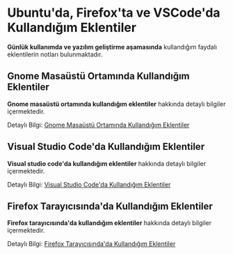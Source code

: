 # Ubuntu'da, Firefox'ta ve VSCode'da Kullandığım Eklentiler
**Günlük kullanımda ve yazılım geliştirme aşamasında** kullandığım faydalı eklentilerin notları bulunmaktadır.

## Gnome Masaüstü Ortamında Kullandığım Eklentiler
**Gnome masaüstü ortamında kullandığım eklentiler** hakkında detaylı bilgiler içermektedir.
 
Detaylı Bilgi: [Gnome Masaüstü Ortamında Kullandığım Eklentiler](https://github.com/kaankaltakkiran/Linux_notlarim/blob/main/faydal%C4%B1_eklentiler/gnome_eklentileri.md)

## Visual Studio Code'da Kullandığım Eklentiler
**Visual studio code'da kullandığım eklentiler** hakkında detaylı bilgiler içermektedir.
 
Detaylı Bilgi: [Visual Studio Code'da Kullandığım Eklentiler](https://github.com/kaankaltakkiran/Linux_notlarim/blob/main/faydal%C4%B1_eklentiler/vscode_eklentileri.md)

## Firefox Tarayıcısında'da Kullandığım Eklentiler
**Firefox tarayıcısında'da kullandığım eklentiler** hakkında detaylı bilgiler içermektedir.
 
Detaylı Bilgi: [Firefox Tarayıcısında'da Kullandığım Eklentiler](https://github.com/kaankaltakkiran/Linux_notlarim/blob/main/faydal%C4%B1_eklentiler/firefox_eklentileri.md)